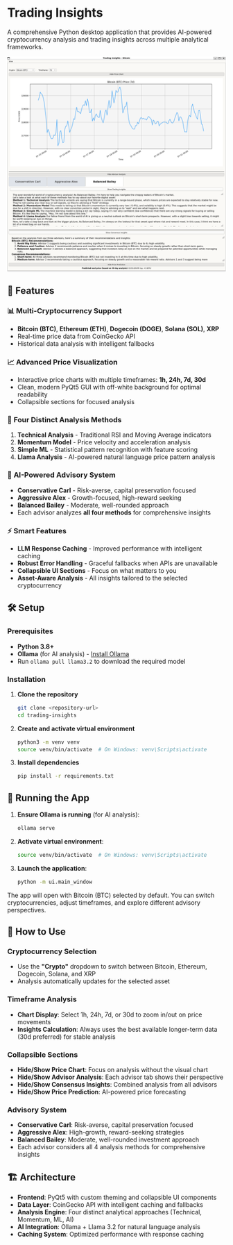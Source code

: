 # Trading Insights

A comprehensive Python desktop application that provides AI-powered cryptocurrency analysis and trading insights across multiple analytical frameworks.

![Trading Insights Main Screen](main_screen.png)

## 🚀 Features

### 📊 **Multi-Cryptocurrency Support**
- **Bitcoin (BTC)**, **Ethereum (ETH)**, **Dogecoin (DOGE)**, **Solana (SOL)**, **XRP**
- Real-time price data from CoinGecko API
- Historical data analysis with intelligent fallbacks

### 📈 **Advanced Price Visualization**
- Interactive price charts with multiple timeframes: **1h, 24h, 7d, 30d**
- Clean, modern PyQt5 GUI with off-white background for optimal readability
- Collapsible sections for focused analysis

### 🧠 **Four Distinct Analysis Methods**
1. **Technical Analysis** - Traditional RSI and Moving Average indicators
2. **Momentum Model** - Price velocity and acceleration analysis  
3. **Simple ML** - Statistical pattern recognition with feature scoring
4. **Llama Analysis** - AI-powered natural language price pattern analysis

### 👥 **AI-Powered Advisory System**
- **Conservative Carl** - Risk-averse, capital preservation focused
- **Aggressive Alex** - Growth-focused, high-reward seeking  
- **Balanced Bailey** - Moderate, well-rounded approach
- Each advisor analyzes **all four methods** for comprehensive insights

### ⚡ **Smart Features**
- **LLM Response Caching** - Improved performance with intelligent caching
- **Robust Error Handling** - Graceful fallbacks when APIs are unavailable
- **Collapsible UI Sections** - Focus on what matters to you
- **Asset-Aware Analysis** - All insights tailored to the selected cryptocurrency

## 🛠️ Setup

### Prerequisites
- **Python 3.8+** 
- **Ollama** (for AI analysis) - [Install Ollama](https://ollama.ai/)
- Run `ollama pull llama3.2` to download the required model

### Installation
1. **Clone the repository**
   ```bash
   git clone <repository-url>
   cd trading-insights
   ```

2. **Create and activate virtual environment**
   ```bash
   python3 -m venv venv
   source venv/bin/activate  # On Windows: venv\Scripts\activate
   ```

3. **Install dependencies**
   ```bash
   pip install -r requirements.txt
   ```

## 🚀 Running the App

1. **Ensure Ollama is running** (for AI analysis):
   ```bash
   ollama serve
   ```

2. **Activate virtual environment**:
   ```bash
   source venv/bin/activate  # On Windows: venv\Scripts\activate
   ```

3. **Launch the application**:
   ```bash
   python -m ui.main_window
   ```

The app will open with Bitcoin (BTC) selected by default. You can switch cryptocurrencies, adjust timeframes, and explore different advisory perspectives.

## 📱 How to Use

### **Cryptocurrency Selection**
- Use the **"Crypto"** dropdown to switch between Bitcoin, Ethereum, Dogecoin, Solana, and XRP
- Analysis automatically updates for the selected asset

### **Timeframe Analysis** 
- **Chart Display**: Select 1h, 24h, 7d, or 30d to zoom in/out on price movements
- **Insights Calculation**: Always uses the best available longer-term data (30d preferred) for stable analysis

### **Collapsible Sections**
- **Hide/Show Price Chart**: Focus on analysis without the visual chart
- **Hide/Show Advisor Analysis**: Each advisor tab shows their perspective
- **Hide/Show Consensus Insights**: Combined analysis from all advisors  
- **Hide/Show Price Prediction**: AI-powered price forecasting

### **Advisory System**
- **Conservative Carl**: Risk-averse, capital preservation focused
- **Aggressive Alex**: High-growth, reward-seeking strategies
- **Balanced Bailey**: Moderate, well-rounded investment approach
- Each advisor considers all 4 analysis methods for comprehensive insights

## 🏗️ Architecture

- **Frontend**: PyQt5 with custom theming and collapsible UI components
- **Data Layer**: CoinGecko API with intelligent caching and fallbacks
- **Analysis Engine**: Four distinct analytical approaches (Technical, Momentum, ML, AI)
- **AI Integration**: Ollama + Llama 3.2 for natural language analysis
- **Caching System**: Optimized performance with response caching

